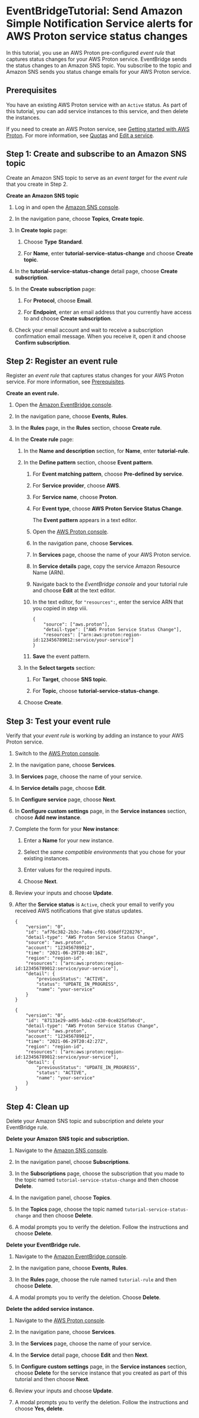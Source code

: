 # EventBridgeTutorial: Send Amazon Simple Notification Service alerts for AWS Proton service status changes<a name="event-tutorial-sns"></a>

In this tutorial, you use an AWS Proton pre\-configured *event rule* that captures status changes for your AWS Proton service\. EventBridge sends the status changes to an Amazon SNS topic\. You subscribe to the topic and Amazon SNS sends you status change emails for your AWS Proton service\.

## Prerequisites<a name="event-tutorial-sns-prereq"></a>

You have an existing AWS Proton service with an `Active` status\. As part of this tutorial, you can add service instances to this service, and then delete the instances\.

If you need to create an AWS Proton service, see [Getting started with AWS Proton](https://docs.aws.amazon.com/proton/latest/userguide/ug-getting-started.html)\. For more information, see [Quotas](https://docs.aws.amazon.com/proton/latest/userguide/ag-limits.html) and [Edit a service](https://docs.aws.amazon.com/proton/latest/userguide/ug-svc-update.html)\.

## Step 1: Create and subscribe to an Amazon SNS topic<a name="event-tutorial-sns-step1"></a>

Create an Amazon SNS topic to serve as an *event target* for the *event rule* that you create in Step 2\.

**Create an Amazon SNS topic**

1. Log in and open the [Amazon SNS console](https://console.aws.amazon.com/sns/v3/)\.

1. In the navigation pane, choose **Topics**, **Create topic**\.

1. In **Create topic** page:

   1. Choose **Type** **Standard**\.

   1. For **Name**, enter **tutorial\-service\-status\-change** and choose **Create topic**\.

1. In the **tutorial\-service\-status\-change** detail page, choose **Create subscription**\.

1. In the **Create subscription** page:

   1. For **Protocol**, choose **Email**\.

   1. For **Endpoint**, enter an email address that you currently have access to and choose **Create subscription**\.

1. Check your email account and wait to receive a subscription confirmation email message\. When you receive it, open it and choose **Confirm subscription**\.

## Step 2: Register an event rule<a name="event-tutorial-ebridge-step2"></a>

Register an *event rule* that captures status changes for your AWS Proton service\. For more information, see [Prerequisites](#event-tutorial-sns-prereq)\.

**Create an event rule\.**

1. Open the [Amazon EventBridge console](https://console.aws.amazon.com/events/)\.

1. In the navigation pane, choose **Events**, **Rules**\.

1. In the **Rules** page, in the **Rules** section, choose **Create rule**\.

1. In the **Create rule** page:

   1. In the **Name and description** section, for **Name**, enter **tutorial\-rule**\.

   1. In the **Define pattern** section, choose **Event pattern**\.

      1. For **Event matching pattern**, choose **Pre\-defined by service**\.

      1. For **Service provider**, choose **AWS**\.

      1. For **Service name**, choose **Proton**\.

      1. For **Event type**, choose **AWS Proton Service Status Change**\.

         The **Event pattern** appears in a text editor\.

      1. Open the [AWS Proton console](https://console.aws.amazon.com/proton/)\.

      1. In the navigation pane, choose **Services**\.

      1. In **Services** page, choose the name of your AWS Proton service\.

      1. In **Service details** page, copy the service Amazon Resource Name \(ARN\)\.

      1. Navigate back to the *EventBridge console* and your tutorial rule and choose **Edit** at the text editor\.

      1. In the text editor, for `"resources":`, enter the service ARN that you copied in step viii\.

         ```
         {
             "source": ["aws.proton"],
             "detail-type": ["AWS Proton Service Status Change"],
             "resources": ["arn:aws:proton:region-id:123456789012:service/your-service"]
         }
         ```

      1. **Save** the event pattern\.

   1. In the **Select targets** section:

      1. For **Target**, choose **SNS topic**\.

      1. For **Topic**, choose **tutorial\-service\-status\-change**\.

   1. Choose **Create**\.

## Step 3: Test your event rule<a name="event-tutorial-ebridge-step3"></a>

Verify that your *event rule* is working by adding an instance to your AWS Proton service\.

1. Switch to the [AWS Proton console](https://console.aws.amazon.com/proton/)\.

1. In the navigation pane, choose **Services**\.

1. In **Services** page, choose the name of your service\.

1. In **Service details** page, choose **Edit**\.

1. In **Configure service** page, choose **Next**\.

1. In **Configure custom settings** page, in the **Service instances** section, choose **Add new instance**\.

1. Complete the form for your **New instance**:

   1. Enter a **Name** for your new instance\.

   1. Select the *same compatible environments* that you chose for your existing instances\.

   1. Enter values for the required inputs\.

   1. Choose **Next**\.

1. Review your inputs and choose **Update**\.

1. After the **Service status** is `Active`, check your email to verify you received AWS notifications that give status updates\.

   ```
   {
       "version": "0",
       "id": "af76c382-2b3c-7a0a-cf01-936dff228276",
       "detail-type": "AWS Proton Service Status Change",
       "source": "aws.proton",
       "account": "123456789012",
       "time": "2021-06-29T20:40:16Z",
       "region": "region-id",
       "resources": ["arn:aws:proton:region-id:123456789012:service/your-service"],
       "detail": {
           "previousStatus": "ACTIVE",
           "status": "UPDATE_IN_PROGRESS",
           "name": "your-service"
       }
   }
   ```

   ```
   {
       "version": "0",
       "id": "87131e29-ad95-bda2-cd30-0ce825dfb0cd",
       "detail-type": "AWS Proton Service Status Change",
       "source": "aws.proton",
       "account": "123456789012",
       "time": "2021-06-29T20:42:27Z",
       "region": "region-id",
       "resources": ["arn:aws:proton:region-id:123456789012:service/your-service"],
       "detail": {
           "previousStatus": "UPDATE_IN_PROGRESS",
           "status": "ACTIVE",
           "name": "your-service"
       }
   }
   ```

## Step 4: Clean up<a name="event-tutorial-ebridge-step4"></a>

Delete your Amazon SNS topic and subscription and delete your EventBridge rule\.

**Delete your Amazon SNS topic and subscription\.**

1. Navigate to the [Amazon SNS console](https://console.aws.amazon.com/sns/v3/)\.

1. In the navigation panel, choose **Subscriptions**\.

1. In the **Subscriptions** page, choose the subscription that you made to the topic named `tutorial-service-status-change` and then choose **Delete**\.

1. In the navigation panel, choose **Topics**\.

1. In the **Topics** page, choose the topic named `tutorial-service-status-change` and then choose **Delete**\.

1. A modal prompts you to verify the deletion\. Follow the instructions and choose **Delete**\.

**Delete your EventBridge rule\.**

1. Navigate to the [Amazon EventBridge console](https://console.aws.amazon.com/events/)\.

1. In the navigation pane, choose **Events**, **Rules**\.

1. In the **Rules** page, choose the rule named `tutorial-rule` and then choose **Delete**\.

1. A modal prompts you to verify the deletion\. Choose **Delete**\.

**Delete the added service instance\.**

1. Navigate to the [AWS Proton console](https://console.aws.amazon.com/proton/)\.

1. In the navigation pane, choose **Services**\.

1. In the **Services** page, choose the name of your service\.

1. In the **Service** detail page, choose **Edit** and then **Next**\.

1. In **Configure custom settings** page, in the **Service instances** section, choose **Delete** for the service instance that you created as part of this tutorial and then choose **Next**\.

1. Review your inputs and choose **Update**\.

1. A modal prompts you to verify the deletion\. Follow the instructions and choose **Yes, delete**\.